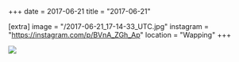 +++
date = 2017-06-21
title = "2017-06-21"

[extra]
image = "/2017-06-21_17-14-33_UTC.jpg"
instagram = "https://instagram.com/p/BVnA_ZGh_Ap"
location = "Wapping"
+++

<img src="/2017-06-21_17-14-33_UTC.jpg" />
